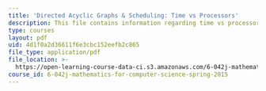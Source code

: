 ```yaml
---
title: 'Directed Acyclic Graphs & Scheduling: Time vs Processors'
description: This file contains information regarding time vs processors.
type: courses
layout: pdf
uid: 4d1f0a2d36611f6e3cbc152eefb2c865
file_type: application/pdf
file_location: >-
  https://open-learning-course-data-ci.s3.amazonaws.com/6-042j-mathematics-for-computer-science-spring-2015/4d1f0a2d36611f6e3cbc152eefb2c865_MIT6_042JS15_TimeProcsors.pdf
course_id: 6-042j-mathematics-for-computer-science-spring-2015
---
```

